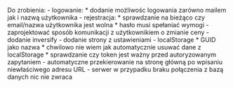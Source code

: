 Do zrobienia:
    - logowanie:
        * dodanie możliwośc logowania zarówno mailem jak i nazwą użytkownika
    - rejestracja:
        * sprawdzanie na bieżąco czy email/nazwa użytkownika jest wolna
        * hasło musi spełaniać wymogi
    - zaprojektować sposób komunikacji z użytkownikiem o zmianie ceny
    - dodanie inversify
    - dodanie strony z ustawieniami
    - localStorage
        * GUID jako nazwa
        * chwilowo nie wiem jak automatycznie usuwać dane z localStorage
        * sprawdzanie czy token jest ważny przed autoryzowanym zapytaniem
    - automatyczne przekierowanie na stronę główną po wpisaniu niewłaściwego adresu URL
    - serwer w przypadku braku połączenia z bazą danych nic nie zwraca
    